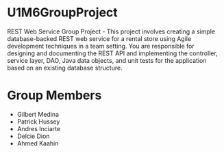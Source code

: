 # U1M6GroupProject
 REST Web Service Group Project - This project involves creating a simple database-backed REST web service for a rental store using Agile development techniques in a team setting. You are responsible for designing and documenting the REST API and implementing the controller, service layer, DAO, Java data objects, and unit tests for the application based on an existing database structure.

# Group Members 

 - Gilbert Medina
 - Patrick Hussey
 - Andres Inciarte
 - Delcie Dion
 - Ahmed Kaahin
